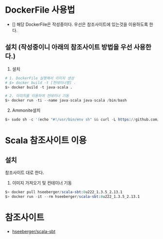 # DockerFile 사용법
- [] 해당 DockerFile은 작성중이다. 우선은 참조사이트에 있는것을 이용하도록 한다.

## 설치 (작성중이니 아래의 참조사이트 방법을 우선 사용한다.)
1. 설치
```s
# 1. DockerFile 실행해서 이미지 생성
# $> docker build -t [컨테이너명] .
$> docker build -t java-scala .

# 2. 이미지를 이용하여 컨테이너 기동
$> docker run -ti --name java-scala java-scala /bin/bash
```
2. Ammonite설치
```s
$> sudo sh -c '(echo "#!/usr/bin/env sh" && curl -L https://github.com/com-lihaoyi/Ammonite/releases/download/2.3.8/2.13-2.3.8) > /usr/local/bin/amm && chmod +x /usr/local/bin/amm' && amm
```

# Scala 참조사이트 이용

## 설치
참조사이트 대로 한다.
1. 이미지 가져오기 및 컨테이너 기동
```s
$> docker pull hseeberger/scala-sbt:8u222_1.3.5_2.13.1
$> docker run -it --rm hseeberger/scala-sbt:8u222_1.3.5_2.13.1
```

# 참조사이트
- [hseeberger/scala-sbt](https://hub.docker.com/r/hseeberger/scala-sbt/)